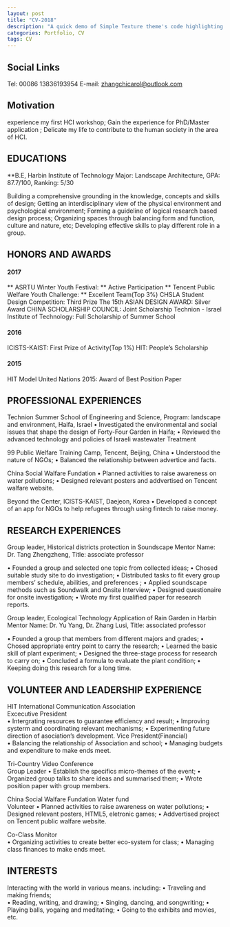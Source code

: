 ```yaml
---
layout: post
title: "CV-2018"
description: "A quick demo of Simple Texture theme's code highlighting features"
categories: Portfolio, CV
tags: CV
---
```



## Social Links


Tel: 00086 13836193954
E-mail: zhangchicarol@outlook.com



## Motivation

experience my first HCI workshop; 
Gain the experience for PhD/Master application ;
Delicate my life to contribute to the human society in the area of HCI.




## EDUCATIONS
    

**B.E, Harbin Institute of Technology
Major: Landscape Architecture, GPA: 87.7/100, Ranking: 5/30   

Building a comprehensive grounding in the knowledge, concepts and skills of design;
Getting an interdisciplinary view of the physical environment and psychological environment;
Forming a guideline of logical research based design process; 
Organizing spaces through balancing form and function, culture and nature, etc;
Developing effective skills to play different role in a group.

## HONORS AND AWARDS

#### 2017 

** ASRTU Winter Youth Festival: **
Active Participation
** Tencent Public Welfare Youth Challenge: **
Excellent Team(Top 3%)
CHSLA Student Design Competition: Third Prize
The 15th ASIAN DESIGN AWARD: Silver Award
CHINA SCHOLARSHIP COUNCIL: Joint Scholarship
Technion - Israel Institute of Technology: Full Scholarship of Summer School

#### 2016
ICISTS-KAIST: First Prize of Activity(Top 1%)
HIT: People’s Scholarship


#### 2015
HIT Model United Nations 2015: Award of Best Position Paper




## PROFESSIONAL EXPERIENCES

Technion Summer School of Engineering and Science,
Program: landscape and environment, Haifa, Israel
• Investigated the environmental and social issues that shape the design of Forty-Four Garden in Haifa;
• Reviewed the advanced technology and policies of Israeli wastewater Treatment 



99 Public Welfare Training Camp, Tencent, Beijing, China
• Understood the nature of NGOs;
• Balanced the relationship between advertice and facts.


China Social Walfare Fundation 
• Planned activities to raise awareness on water pollutions;
• Designed relevant posters and addvertised on Tencent walfare website.


Beyond the Center, ICISTS-KAIST, Daejeon, Korea
• Developed a concept of an app for NGOs to help refugees through using fintech to raise money. 

## RESEARCH EXPERIENCES


Group leader, Historical districts protection in Soundscape
Mentor Name: Dr. Tang Zhengzheng, Title: associate professor

• Founded a group and selected one topic from collected ideas;
• Chosed suitable study site to do investigation;
• Distributed tasks to fit every group members’ schedule, abilities, and preferences ;
• Applied soundscape methods such as Soundwalk and Onsite Interview;
• Designed questionaire for onsite investigation;
• Wrote my first qualified paper for research reports.

Group leader, Ecological Technology Application of Rain Garden in Harbin 
Mentor Name: Dr. Yu Yang, Dr. Zhang Lusi, Title: associated professor

• Founded a group that members from different majors and grades; 
• Chosed appropriate entry point to carry the research;
• Learned the basic skill of plant experiment; 
• Designed the three-stage process for research to carry on;
• Concluded a formula to evaluate the plant condition; 
• Keeping doing this research for a long time.


## VOLUNTEER AND LEADERSHIP EXPERIENCE


HIT International Communication Association    
Excecutive President                                         
• Intergrating resources to guarantee efficiency and result;
• Improving systerm and coordinating relevant mechanisms;
• Experimenting future direction of asociation’s  development.
Vice President(Financial)  
• Balancing the relationship of Association and school;
• Managing budgets and expenditure to make ends meet.

Tri-Country Video Conference                              
Group Leader 
• Establish the specifics micro-themes of the event;
• Organized group talks to share ideas and summarised them; 
• Wrote position paper with group members.


China Social Walfare Fundation Water fund                              
Volunteer 
• Planned activities to raise awareness on water pollutions;
• Designed relevant posters, HTML5, eletronic games; 
• Addvertised project on Tencent public walfare website.


Co-Class Monitor                              
• Organizing activities to create better eco-system for class; 
• Managing class finances to make ends meet.



## INTERESTS


Interacting with the world in various
means. including:
• Traveling and making friends;  
• Reading, writing, and drawing;
• Singing, dancing, and songwriting;
• Playing balls, yogaing and meditating;
• Going to the exhibits and movies, etc.


